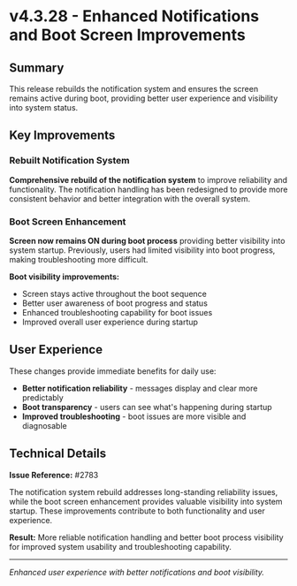 # v4.3.28 - Enhanced Notifications and Boot Screen Improvements

## Summary

This release rebuilds the notification system and ensures the screen remains active during boot,
providing better user experience and visibility into system status.

## Key Improvements

### Rebuilt Notification System

**Comprehensive rebuild of the notification system** to improve reliability and functionality.
The notification handling has been redesigned to provide more consistent behavior
and better integration with the overall system.

### Boot Screen Enhancement

**Screen now remains ON during boot process** providing better visibility into system startup.
Previously, users had limited visibility into boot progress, making troubleshooting more difficult.

**Boot visibility improvements:**
- Screen stays active throughout the boot sequence
- Better user awareness of boot progress and status
- Enhanced troubleshooting capability for boot issues
- Improved overall user experience during startup

## User Experience

These changes provide immediate benefits for daily use:
- **Better notification reliability** - messages display and clear more predictably
- **Boot transparency** - users can see what's happening during startup
- **Improved troubleshooting** - boot issues are more visible and diagnosable

## Technical Details

**Issue Reference:** #2783

The notification system rebuild addresses long-standing reliability issues,
while the boot screen enhancement provides valuable visibility into system startup.
These improvements contribute to both functionality and user experience.

**Result:** More reliable notification handling and better boot process visibility
for improved system usability and troubleshooting capability.

---

*Enhanced user experience with better notifications and boot visibility.*
